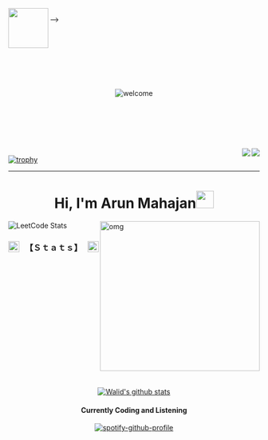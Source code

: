 <a href="https://cloud.layer5.io/user/80caa91c-101b-4979-9fdb-d1fb8c4097a1?tab=badges&badge=first-design">
  <!-- <img src="https://badges.layer5.io/assets/badges/first-design/first-design.png" width="120" /> -->
</a>

<br>
<a href="https://github.com/aun009">
<img src="https://media.tenor.com/zhIZszouG8QAAAAi/line-divider.gif" width="100%" height="2px"/>
</a>
<br/>
<a href="https://github.com/aun009"> 
 <img align="left" src="https://user-images.githubusercontent.com/74038190/212284087-bbe7e430-757e-4901-90bf-4cd2ce3e1852.gif" width="80">    
</a>
<p align="center">
 
<!-- <a href="https://github.com/aun009"> 
 <!-- <img src="https://readme-typing-svg.demolab.com?font=Georgia&size=18&duration=3000&pause=100&multiline=true&width=550&height=80&lines=Hello+There!!..&hearts;++Student+%7C+Information+Technology+;Competitive+Programmer+%7C+Active+And+Quick+Learner+%7C+Love+to+learn+new+stuffs..; " alt="Typing SVG" /> -->
</a> -->

<br/>


<div align="center" style="margin:100px;" >
  <img src="https://media1.tenor.com/m/nCWPqFs5MqwAAAAC/anya-forger-jumpscare.gif" alt="welcome"/> 
</div>





<a href="https://github.com/aun009">
<img src="https://media.tenor.com/zhIZszouG8QAAAAi/line-divider.gif" width="100%" height="2px"/>
</a>
<a href="https://github.com/aun009"></a><a href="https://github.com/aun009"><img align="right" width ="%" src="https://komarev.com/ghpvc/?username=aun009&style=for-the-badge&color=50adff"></a><a href="https://github.com/aun009"><img align="right" width ="%" src="https://img.shields.io/github/followers/aun009?logo=github&style=for-the-badge"></a>
<!-- Trophies -->

[![trophy](https://github-profile-trophy.vercel.app/?username=aun009&theme=onedark)](https://github.com/ryo-ma/github-profile-trophy)

<hr>


<h1 align="center"><b><span style="animation: rotate 3s infinite linear; animation-delay: 3s;">Hi, I'm Arun Mahajan</span></b><img src="https://media.giphy.com/media/hvRJCLFzcasrR4ia7z/giphy.gif" width="35"></h1>






<img align="right" alt="omg" width="320" height="300" src="https://media1.tenor.com/m/CHVEROnz6hMAAAAC/asta-black-clover.gif">



![LeetCode Stats](https://leetcard.jacoblin.cool/arun009?theme=unicorn&font=Abel&ext=heatmap)



<!--STATS-->


<h3 align="center">
 <a href="https://github.com/aun009">
<img src="https://img1.picmix.com/output/stamp/original/9/8/7/3/473789_94059.gif" width="22" height="22" align="left" /> 
    </a> <a href="https://github.com/aun009">
  <img src="https://img1.picmix.com/output/stamp/original/9/8/7/3/473789_94059.gif" width="22" height="22" align="right" />
   </a> 【﻿Ｓｔａｔｓ】 

</h3>

<a href="https://github.com/aun009">
<img src="https://media.tenor.com/zhIZszouG8QAAAAi/line-divider.gif" width="100%" height="2px"  />
</a>
 
<br>


<p align="center">
 <br>


<a href="https://github.com/aun009">

   <img align="center" src="https://github-readme-stats.vercel.app/api?username=aun009&show_icons=true&line_height=30&rank_icon=github&show=discussions_answered&theme=algolia" alt="Walid's github stats"/>

</a>
<br>
<h4 align="center">
Currently Coding and Listening
</h4>
 <div align="center">


[![spotify-github-profile](https://spotify-github-profile.vercel.app/api/view?uid=31lr35jdezxe3wmm2chqjlpguxx4&cover_image=true&theme=default&show_offline=false&background_color=121212&interchange=false&bar_color=53b14f&bar_color_cover=false)](https://github.com/kittinan/spotify-github-profile)
<!--
**aun009/aun009** is a ✨ _special_ ✨ repository because its `README.md` (this file) appears on your GitHub profile.

Here are some ideas to get you started:

- 🔭 I’m currently working on ...
- 🌱 I’m currently learning ...
- 👯 I’m looking to collaborate on ...
- 🤔 I’m looking for help with ...
- 💬 Ask me about ...
- 📫 How to reach me: ...
- 😄 Pronouns: ...
- ⚡ Fun fact: ...
-->
